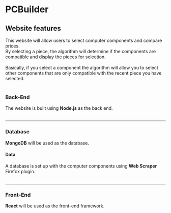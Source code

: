 # PCBuilder

## Website features

This website will allow users to select computer components and compare prices. <br>
By selecting a piece, the algorithm will determine if the components are compatible and display the pieces for selection. <br><br>
Basically, if you select a component the algorithm will allow you to select other components that are only compatible with the recent piece you have selected. <br><br>

### Back-End

The website is built using **Node.js** as the back end. <br><br>

---

### Database

**MongoDB** will be used as the database. <br>

#### Data <br>

A database is set up with the computer components using **Web Scraper** Firefox plugin. <br><br>

---

### Front-End

**React** will be used as the front-end framework. <br>
